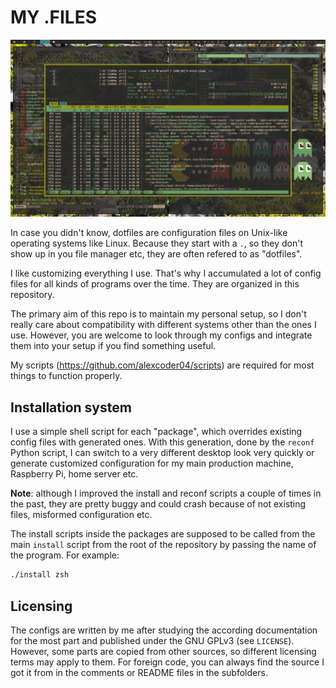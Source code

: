 
# MY .FILES

![my desktop](./misc/screenshots/sway-i3blocks-gruvbox-screenshot-2022.png)

In case you didn't know, dotfiles are configuration files on Unix-like operating
systems like Linux. Because they start with a `.`, so they don't show up in you
file manager etc, they are often refered to as "dotfiles".

I like customizing everything I use. That's why I accumulated a lot of config
files for all kinds of programs over the time. They are organized in this
repository.

The primary aim of this repo is to maintain my personal setup, so I don't really
care about compatibility with different systems other than the ones I use.
However, you are welcome to look through my configs and integrate them into
your setup if you find something useful.

My scripts (https://github.com/alexcoder04/scripts) are required for most things
to function properly.

## Installation system

I use a simple shell script for each "package", which overrides existing config
files with generated ones. With this generation, done by the `reconf` Python
script, I can switch to a very different desktop look very quickly or generate
customized configuration for my main production machine, Raspberry Pi, home
server etc.

**Note**: although I improved the install and reconf scripts a couple of times
in the past, they are pretty buggy and could crash because of not existing
files, misformed configuration etc.

The install scripts inside the packages are supposed to be called from the main
`install` script from the root of the repository by passing the name of the
program. For example:

```sh
./install zsh
```

## Licensing

The configs are written by me after studying the according documentation for the
most part and published under the GNU GPLv3 (see `LICENSE`). However, some parts
are copied from other sources, so different licensing terms may apply to them.
For foreign code, you can always find the source I got it from in the comments
or README files in the subfolders.

